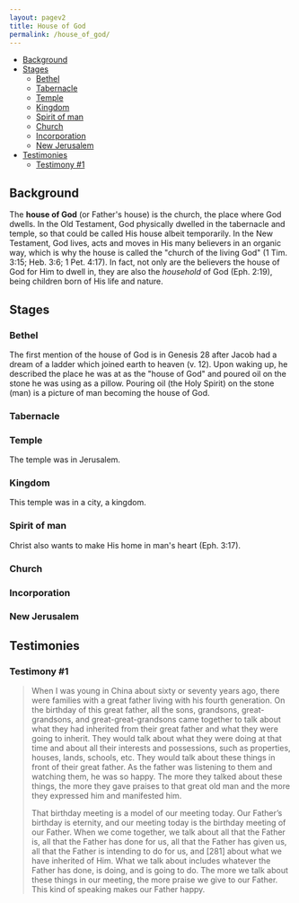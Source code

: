 ```yaml
---
layout: pagev2
title: House of God
permalink: /house_of_god/
---
```

- [Background](#background)
- [Stages](#stages)
  - [Bethel](#bethel)
  - [Tabernacle](#tabernacle)
  - [Temple](#temple)
  - [Kingdom](#kingdom)
  - [Spirit of man](#spirit-of-man)
  - [Church](#church)
  - [Incorporation](#incorporation)
  - [New Jerusalem](#new-jerusalem)
- [Testimonies](#testimonies)
  - [Testimony #1](#testimony-1)

## Background

The **house of God** (or Father's house) is the church, the place where God dwells. In the Old Testament, God physically dwelled in the tabernacle and temple, so that could be called His house albeit temporarily. In the New Testament, God lives, acts and moves in His many believers in an organic way, which is why the house is called the "church of the living God" (1 Tim. 3:15; Heb. 3:6; 1 Pet. 4:17). In fact, not only are the believers the house of God for Him to dwell in, they are also the *household* of God (Eph. 2:19), being children born of His life and nature.

## Stages

### Bethel

The first mention of the house of God is in Genesis 28 after Jacob had a dream of a ladder which joined earth to heaven (v. 12). Upon waking up, he described the place he was at as the "house of God" and poured oil on the stone he was using as a pillow. Pouring oil (the Holy Spirit) on the stone (man) is a picture of man becoming the house of God. 

### Tabernacle

### Temple

The temple was in Jerusalem. 

### Kingdom

This temple was in a city, a kingdom.

### Spirit of man

Christ also wants to make His home in man's heart (Eph. 3:17).

### Church

### Incorporation

### New Jerusalem

## Testimonies

### Testimony #1

> When I was young in China about sixty or seventy years ago, there were families with a great father living with his fourth generation. On the birthday of this great father, all the sons, grandsons, great-grandsons, and great-great-grandsons came together to talk about what they had inherited from their great father and what they were going to inherit. They would talk about what they were doing at that time and about all their interests and possessions, such as properties, houses, lands, schools, etc. They would talk about these things in front of their great father. As the father was listening to them and watching them, he was so happy. The more they talked about these things, the more they gave praises to that great old man and the more they expressed him and manifested him.
>
>That birthday meeting is a model of our meeting today. Our Father’s birthday is eternity, and our meeting today is the birthday meeting of our Father. When we come together, we talk about all that the Father is, all that the Father has done for us, all that the Father has given us, all that the Father is intending to do for us, and [281] about what we have inherited of Him. What we talk about includes whatever the Father has done, is doing, and is going to do. The more we talk about these things in our meeting, the more praise we give to our Father. This kind of speaking makes our Father happy.